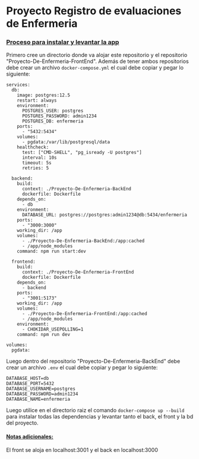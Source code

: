 <h1>Proyecto Registro de evaluaciones de Enfermeria</h1>

<h3><ins>Proceso para instalar y levantar la app</ins></h3>

Primero cree un directorio donde va alojar este repositorio y el repositorio "Proyecto-De-Enfermeria-FrontEnd".
Además de tener ambos repositorios debe crear un archivo ```docker-compose.yml``` el cual debe copiar y pegar lo siguiente:
```
services:
  db:
    image: postgres:12.5
    restart: always
    environment:
      POSTGRES_USER: postgres
      POSTGRES_PASSWORD: admin1234
      POSTGRES_DB: enfermeria
    ports:
      - "5432:5434"
    volumes:
      - pgdata:/var/lib/postgresql/data
    healthcheck:
      test: ["CMD-SHELL", "pg_isready -U postgres"]
      interval: 10s
      timeout: 5s
      retries: 5

  backend:
    build: 
      context: ./Proyecto-De-Enfermeria-BackEnd
      dockerfile: Dockerfile
    depends_on:
      - db
    environment:
      DATABASE_URL: postgres://postgres:admin1234@db:5434/enfermeria
    ports:
      - "3000:3000"
    working_dir: /app
    volumes:
      - ./Proyecto-De-Enfermeria-BackEnd:/app:cached
      - /app/node_modules
    command: npm run start:dev

  frontend:
    build:
      context: ./Proyecto-De-Enfermeria-FrontEnd
      dockerfile: Dockerfile
    depends_on:
      - backend
    ports:
      - "3001:5173"
    working_dir: /app
    volumes:
      - ./Proyecto-De-Enfermeria-FrontEnd:/app:cached
      - /app/node_modules
    environment:
      - CHOKIDAR_USEPOLLING=1
    command: npm run dev

volumes:
  pgdata:
```
Luego dentro del repositorio "Proyecto-De-Enfermeria-BackEnd" debe crear un archivo ```.env``` el cual debe copiar y pegar lo siguiente:
```
DATABASE_HOST=db
DATABASE_PORT=5432
DATABASE_USERNAME=postgres
DATABASE_PASSWORD=admin1234
DATABASE_NAME=enfermeria
```

Luego utilice en el directorio raiz el comando ```docker-compose up --build``` para instalar todas las dependencias y levantar tanto el back, el front y la bd del proyecto.

<h4><ins>Notas adicionales:</ins></h4>
El front se aloja en localhost:3001 y el back en localhost:3000

